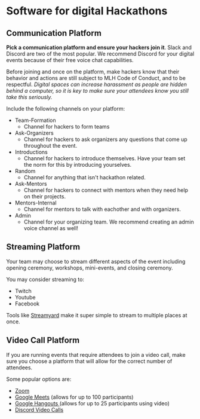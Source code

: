 # Software for digital Hackathons

## **Communication Platform**

**Pick a communication platform and ensure your hackers join it**. Slack and Discord are two of the most popular. We recommend Discord for your digital events because of their free voice chat capabilities.

Before joining and once on the platform, make hackers know that their behavior and actions are still subject to MLH Code of Conduct, and to be respectful. _Digital spaces can increase harassment as people are hidden behind a computer, so it is key to make sure your attendees know you still take this seriously._

Include the following channels on your platform: 

* Team-Formation 
  * Channel for hackers to form teams
* Ask-Organizers 
  * Channel for hackers to ask organizers any questions that come up throughout the event. 
* Introductions
  * Channel for hackers to introduce themselves. Have your team set the norm for this by introducing yourselves. 
* Random
  * Channel for anything that isn't hackathon related. 
* Ask-Mentors
  * Channel for hackers to connect with mentors when they need help on their projects. 
* Mentors-Internal 
  * Channel for mentors to talk with eachother and with organizers. 
* Admin
  * Channel for your organizing team. We recommend creating an admin voice channel as well! 

## Streaming Platform 

Your team may choose to stream different aspects of the event including opening ceremony, workshops, mini-events, and closing ceremony. 

You may consider streaming to: 

* Twitch
* Youtube
* Facebook 

Tools like [Streamyard](www.streamyard.com) make it super simple to stream to multiple places at once. 

##  Video Call Platform

If you are running events that require attendees to join a video call, make sure you choose a platform that will allow for the correct number of attendees. 

Some popular options are: 

* [Zoom](https://support.zoom.us/hc/en-us/articles/206618765-Zoom-video-tutorials) 
* [Google Meets](https://apps.google.com/meet/how-it-works/) \(allows for up to 100 participants\) 
* [Google Hangouts ](https://support.google.com/hangouts/answer/2944865?co=GENIE.Platform%3DAndroid&hl=en)\(allows for up to 25 participants using video\)
* [Discord Video Calls ](https://support.discord.com/hc/en-us/articles/115000982752-Screen-sharing-Video-Calls)



